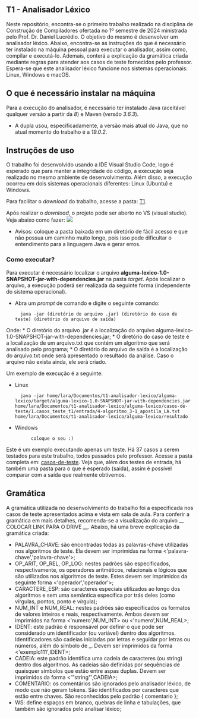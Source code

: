 ## T1 - Analisador Léxico ##
Neste repositório, encontra-se o primeiro trabalho realizado na disciplina de Construção de Compiladores ofertada no 1º semestre de 2024 ministrada pelo Prof. Dr. Daniel Lucrédio.
O objetivo do mesmo é desenvolver um analisador léxico. Abaixo, encontra-se as instruções do que é necessário ter instalado na máquina pessoal para executar o analisador, assim como, compilar e executá-lo. Ademais, conterá a explicação da gramática criada mediante regras para atender aos casos de teste fornecidos pelo professor.
Espera-se que este analisador léxico funcione nos sistemas operacionais: Linux, Windows e macOS.

## O que é necessário instalar na máquina ##
Para a execução do analisador, é necessário ter instalado Java (aceitável qualquer versão a partir da *8*) e Maven (*versão 3.6.3*).
- A dupla usou, especificadamente, a versão mais atual do Java, que no atual momento do trabalho é a *19.0.2*.

## Instruções de uso ##
O trabalho foi desenvolvido usando a IDE Visual Studio Code, logo é esperado que para manter a integridade do código, a execução seja realizado no mesmo ambiente de desenvolvimento. Além disso, a execução ocorreu em dois sistemas operacionais diferentes: Linux (Ubuntu) e Windows.

Para facilitar o *download* do trabalho, acesse a pasta: [T1](https://drive.google.com/drive/folders/1dt64yya21XOnIvliX9bcZ54lf7g7lkDs?usp=drive_link).

Após realizar o *download*, o projeto pode ser aberto no VS (visual studio). Veja abaixo como fazer:
![](https://github.com/letMarchezi/T1/assets/110498717/c3dd0f2a-c792-4519-96a6-775352a1e38e)


* Avisos: coloque a pasta baixada em um diretório de fácil acesso e que não possua um caminho muito longo, pois isso pode dificultar o entendimento para a linguagem Java e gerar erros.

### Como executar? ###
Para executar é necessário localizar o arquivo **alguma-lexico-1.0-SNAPSHOT-jar-with-dependencies.jar** na pasta _target_. Após localizar o arquivo, a execução poderá ser realizada da seguinte forma (independente do sistema operacional).
* Abra um _prompt_ de comando e digite o seguinte comando:

		java -jar (diretório do arquivo .jar) (diretório do caso de teste) (diretório do arquivo de saída)

Onde:
	* O diretório do arquivo .jar é a localização do arquivo alguma-lexico-1.0-SNAPSHOT-jar-with-dependencies.jar;
	* O diretório do caso de teste é a localização de um arquivo.txt que contém um algoritmo que será analisado pelo programa;
	* O diretório do arquivo de saída é a localização do arquivo.txt onde será apresentado o resultado da análise. Caso o arquivo não exista ainda, ele será criado.

Um exemplo de execução é a seguinte:
- Linux

  		java -jar home/lara/Documentos/t1-analisador-lexico/alguma-lexico/target/alguma-lexico-1.0-SNAPSHOT-jar-with-dependencies.jar home/lara/Documentos/t1-analisador-lexico/alguma-lexico/casos-de-teste/1.casos_teste_t1/entrada/4-algoritmo_3-1_apostila_LA.txt home/lara/Documentos/t1-analisador-lexico/alguma-lexico/resultado

- Windows

			coloque o seu :)

Este é um exemplo executando apenas um teste. Há 37 casos a serem testados para este trabalho, todos passados pelo professor. Acesse a pasta completa em: [casos-de-teste](https://drive.google.com/drive/folders/1zY3y4j8-SUVzVTt4kj6t695kdJlFLd1L?usp=drive_link). 
Veja que, além dos testes de entrada, há também uma pasta para o que é esperado (saida), assim é possível comparar com a saída que realmente obtivemos.

## Gramática ##
A gramática utilizada no desenvolvimento do trabalho foi a especificada nos casos de teste apresentados acima e vista em sala de aula. Para conferir a gramática em mais detalhes, recomenda-se a visualização do arquivo __ COLOCAR LINK PARA O DRIVE __. Abaixo, há uma breve explicação da gramática criada:

- PALAVRA_CHAVE: são encontradas todas as palavras-chave utilizadas nos algoritmos de teste. Ela devem ser imprimidas na forma <'palavra-chave','palavra-chave'>;
- OP_ARIT, OP_REL, OP_LOG: nestes padrões são especificados, respectivamente, os operadores aritméticos, relacionais e lógicos que são utilizados nos algoritmos de teste. Estes devem ser imprimidos da seguinte forma <'operador','operador'>;
- CARACTERE_ESP: são caracteres especiais utilizados ao longo dos algoritmos e sem uma semântica específica por trás deles (como vírgulas, pontos, ponto e vírgula);
- NUM_INT e NUM_REAL: nestes padrões são especificados os formatos de valores inteiros e reais, respectivamente. Ambos devem ser imprimidos na forma <'numero',NUM_INT> ou <'numero',NUM_REAL>;
- IDENT: este padrão é responsável por definir o que pode ser considerado um identificador (ou variável) dentro dos algoritmos. Identificadores são cadeias iniciadas por letras e seguidar por letras ou números, além do símbolo de _. Devem ser imprimidos da forma <'exemplo111',IDENT>;
- CADEIA: este padrão identifica uma cadeia de caracteres (ou string) dentro dos algoritmos. As cadeias são definidas por sequências de quaisquer símbolos que estão entre aspas duplas. Devem ser imprimidos da forma <'"string"',CADEIA>;
- COMENTARIO: os comentários são ignorados pelo analisador léxico, de modo que não geram tokens. São identificados por caracteres que estão entre chaves. São reconhecidos pelo padrão { comentario };
- WS: define espaços em branco, quebras de linha e tabulações, que também são ignorados pelo analisar léxico;
